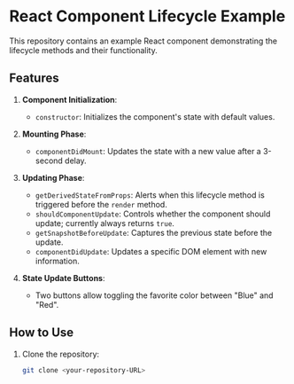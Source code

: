 # React Component Lifecycle Example

This repository contains an example React component demonstrating the lifecycle methods and their functionality.

## Features

1. **Component Initialization**:
   - `constructor`: Initializes the component's state with default values.

2. **Mounting Phase**:
   - `componentDidMount`: Updates the state with a new value after a 3-second delay.

3. **Updating Phase**:
   - `getDerivedStateFromProps`: Alerts when this lifecycle method is triggered before the `render` method.
   - `shouldComponentUpdate`: Controls whether the component should update; currently always returns `true`.
   - `getSnapshotBeforeUpdate`: Captures the previous state before the update.
   - `componentDidUpdate`: Updates a specific DOM element with new information.

4. **State Update Buttons**:
   - Two buttons allow toggling the favorite color between "Blue" and "Red".

## How to Use
1. Clone the repository:
   ```bash
   git clone <your-repository-URL>
